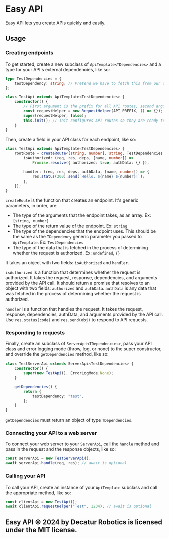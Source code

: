 # Easy API

Easy API lets you create APIs quickly and easily.

## Usage

### Creating endpoints

To get started, create a new subclass of `ApiTemplate<TDependencies>` and a type for your API's external dependencies,
like so:

```typescript
type TestDependencies = {
	testDependency: string; // Pretend we have to fetch this from our database
};

class TestApi extends ApiTemplate<TestDependencies> {
	constructor() {
		// First argument is the prefix for all API routes, second argument is a function that is called whenever a route throws an error.
		const requestHelper = new RequestHelper(API_PREFIX, () => {});
		super(requestHelper, false);
		this.init(); // Init configures API routes so they are ready to be called.
	}
}
```

Then, create a field in your API class for each endpoint, like so:

```typescript
class TestApi extends ApiTemplate<TestDependencies> {
	rootRoute = createRoute<[string, number], string, TestDependencies, {}>({
		isAuthorized: (req, res, deps, [name, number]) =>
			Promise.resolve({ authorized: true, authData: {} }),

		handler: (req, res, deps, authData, [name, number]) => {
			res.status(200).send(`Hello, ${name} ${number}!`);
		},
	});
}
```

`createRoute` is the function that creates an endpoint. It's generic parameters, in order, are:

- The type of the arguments that the endpoint takes, as an array. Ex: `[string, number]`
- The type of the return value of the endpoint. Ex: `string`
- The type of the dependencies that the endpoint uses. This should be the same as the `TDependency` generic parameter you passed to `ApiTemplate`. Ex: `TestDependencies`
- The type of the data that is fetched in the process of determining whether the request is authorized. Ex: `undefined`, `{}`

It takes an object with two fields: `isAuthorized` and `handler`.

`isAuthorized` is a function that determines whether the request is authorized. It takes the request, response, dependencies,
and arguments provided by the API call. It should return a promise that resolves to an object with two fields: `authorized`
and `authData`. `authData` is any data that was fetched in the process of determining whether the request is authorized.

`handler` is a function that handles the request. It takes the request, response, dependencies, authData, and arguments provided
by the API call. Use `res.status(code)` and `res.send(obj)` to respond to API requests.

### Responding to requests

Finally, create an subclass of `ServerApi<TDependencies>`, pass your API class and error logging mode (throw, log, or none) to the super constructor, and override the `getDependencies` method, like so:

```typescript
class TestServerApi extends ServerApi<TestDependencies> {
	constructor() {
		super(new TestApi(), ErrorLogMode.None);
	}

	getDependencies() {
		return {
			testDependency: "test",
		};
	}
}
```

`getDependencies` must return an object of type `TDependencies`.

### Connecting your API to a web server

To connect your web server to your `ServerApi`, call the `handle` method and pass in the request and the response objects, like so:

```typescript
const serverApi = new TestServerApi();
await serverApi.handle(req, res); // await is optional
```

### Calling your API

To call your API, create an instance of your `ApiTemplate` subclass and call the appropriate method, like so:

```typescript
const clientApi = new TestApi();
await clientApi.requestHelper("Test", 1234); // await is optional
```

## Easy API © 2024 by Decatur Robotics is licensed under the MIT license.

